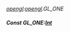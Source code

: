 _[opengl](../../modules/opengl/opengl-module.md):[opengl](../../modules/opengl/opengl-module.md).GL\_ONE_
##### Const GL\_ONE:[Int](../../modules/wonkey/wonkey-types-int.md)
